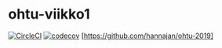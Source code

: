 # ohtu-viikko1

[![CircleCI](https://circleci.com/gh/hannajan/ohtu-viikko1.svg?style=svg)](https://circleci.com/gh/hannajan/ohtu-viikko1) [![codecov](https://codecov.io/gh/hannajan/ohtu-viikko1/branch/master/graph/badge.svg)](https://codecov.io/gh/hannajan/ohtu-viikko1)
[https://github.com/hannajan/ohtu-2019]
